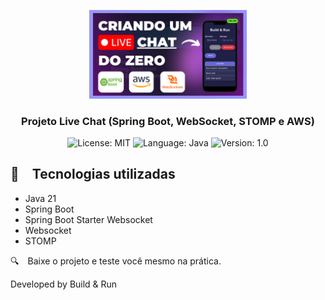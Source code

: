 <p align="center" width="100%">
    <img width="50%" src="https://github.com/buildrun-tech/buildrun-livechat-spring-boot-websocket-stomp/blob/main/images/thumb.png"> 
</p>

<h3 align="center">
  Projeto Live Chat (Spring Boot, WebSocket, STOMP e AWS)
</h3>

<p align="center">

  <img alt="License: MIT" src="https://img.shields.io/badge/license-MIT-%2304D361">
  <img alt="Language: Java" src="https://img.shields.io/badge/language-java-green">
  <img alt="Version: 1.0" src="https://img.shields.io/badge/version-1.0-yellowgreen">

</p>

## :rocket: Tecnologias utilizadas

- Java 21
- Spring Boot
- Spring Boot Starter Websocket
- Websocket
- STOMP

:mag: Baixe o projeto e teste você mesmo na prática.

Developed by Build & Run
